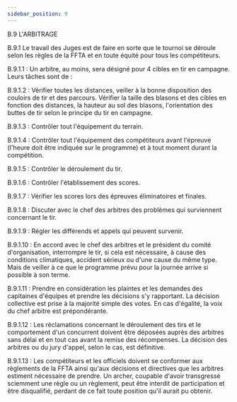 ```yaml
---
sidebar_position: 9
---
```


B.9 L'ARBITRAGE

B.9.1 Le travail des Juges est de faire en sorte que le tournoi se déroule selon les règles de la
FFTA et en toute équité pour tous les compétiteurs.

B.9.1.1 : Un arbitre, au moins, sera désigné pour 4 cibles en tir en campagne. Leurs tâches sont de :

B.9.1.2 : Vérifier toutes les distances, veiller à la bonne disposition des couloirs de tir et des parcours.
Vérifier la taille des blasons et des cibles en fonction des distances, la hauteur au sol des blasons,
l'orientation des buttes de tir selon le principe du tir en campagne.

B.9.1.3 : Contrôler tout l'équipement du terrain.

B.9.1.4 : Contrôler tout l'équipement des compétiteurs avant l'épreuve (l'heure doit être indiquée sur le
programme) et à tout moment durant la compétition.

B.9.1.5 : Contrôler le déroulement du tir.

B.9.1.6 : Contrôler l'établissement des scores.

B.9.1.7 : Vérifier les scores lors des épreuves éliminatoires et finales.

B.9.1.8 : Discuter avec le chef des arbitres des problèmes qui surviennent concernant le tir.

B.9.1.9 : Régler les différends et appels qui peuvent survenir.

B.9.1.10 : En accord avec le chef des arbitres et le président du comité d'organisation, interrompre le tir,
si cela est nécessaire, à cause des conditions climatiques, accident sérieux ou d'une cause du même type.
Mais de veiller à ce que le programme prévu pour la journée arrive si possible à son terme.

B.9.1.11 : Prendre en considération les plaintes et les demandes des capitaines d'équipes et prendre les
décisions s'y rapportant. La décision collective est prise à la majorité simple des votes. En cas d'égalité, la
voix du chef arbitre est prépondérante.

B.9.1.12 : Les réclamations concernant le déroulement des tirs et le comportement d'un concurrent
doivent être déposées auprès des arbitres sans délai et en tout cas avant la remise des récompenses. La
décision des arbitres ou du jury d'appel, selon le cas, est définitive.

B.9.1.13 : Les compétiteurs et les officiels doivent se conformer aux règlements de la FFTA ainsi qu'aux
décisions et directives que les arbitres estiment nécessaire de prendre. Un archer, coupable d'avoir
transgressé sciemment une règle ou un règlement, peut être interdit de participation et être disqualifié,
perdant de ce fait toute position qu'il aurait pu obtenir.
